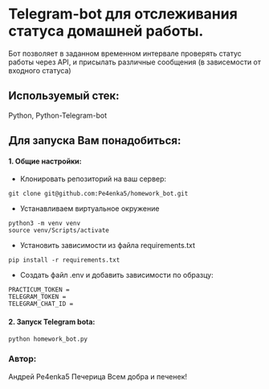 # Telegram-bot для отслеживания статуса домашней работы.
Бот позволяет в заданном временном интервале проверять статус работы через API, и присылать различные сообщения (в зависемости от входного статуса)

## Используемый стек:
Python, Python-Telegram-bot

## Для запуска Вам понадобиться:
#### 1. Общие настройки:
- Клонировать репозиторий на ваш сервер:
```
git clone git@github.com:Pe4enka5/homework_bot.git
``` 
- Устанавливаем виртуальное окружение 
```
python3 -m venv venv
source venv/Scripts/activate
``` 
- Установить зависимости из файла requirements.txt
```
pip install -r requirements.txt
``` 
- Создать файл .env и добавить зависимости по образцу:
```
PRACTICUM_TOKEN = 
TELEGRAM_TOKEN = 
TELEGRAM_CHAT_ID = 
```
#### 2. Запуск Telegram bota:

```
python homework_bot.py
```


### Автор: 
Андрей Pe4enka5 Печерица
Всем добра и печенек!

